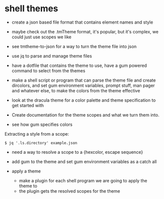 # shell themes

- create a json based file format that contains element names and style
- maybe check out the .tmTheme format, it's popular, but it's complex, we could just use scopes we like
- see tmtheme-to-json for a way to turn the theme file into json
- use jq to parse and manage theme files
- have a dotfile that contains the theme to use, have a gum powered  command to select from the themes
- make a shell script or program that can parse the theme file and create dircolors, and set gum environment variables, prompt stuff, man pager and whatever else, to make the colors from the theme effective
- look at the dracula theme for a color palette and theme specification to get started with

- Create documentation for the theme scopes and what we turn them into.
- see how gum specifies colors


Extracting a style from a scope:
```
$ jq '.ls.directory' example.json
```


- need a way to resolve a scope to a {hexcolor, escape sequence}
- add gum to the theme and set gum environment variables as a catch all

- apply a theme
	- make a plugin for each shell program we are going to apply the theme to
	- the plugin gets the resolved scopes for the theme
